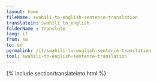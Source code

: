 ```yaml
---
layout: home
fileName: swahili-to-english-sentence-translation
translatein: swahili_to_english
folderName : translate
lang: it
from: sw
to: en
permalink: /it/swahili-to-english-sentence-translation
tool: swahili-to-english-sentence-translation
---
```

{% include section/translateinto.html %}